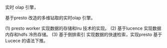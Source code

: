 实时 olap 引擎，

基于presto 改造的多维钻取的实时olap 引擎。

(1) presto worker 实现数据的存储和lru 技术的实现。
(2) 基于lucence 实现数据内存和hdfs 冷热存储。
(3) 基于倒排索引 实现数据的快速检索，实现presto 基于Lucece 的语法下推。
